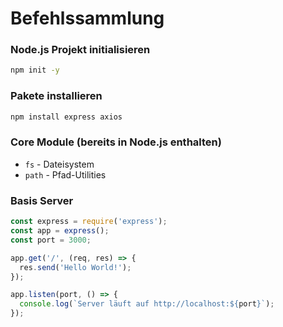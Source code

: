 # Befehlssammlung

### Node.js Projekt initialisieren
```bash
npm init -y
```

### Pakete installieren
```bash
npm install express axios
```

### Core Module (bereits in Node.js enthalten)
- `fs` - Dateisystem
- `path` - Pfad-Utilities

### Basis Server
```javascript
const express = require('express');
const app = express();
const port = 3000;

app.get('/', (req, res) => {
  res.send('Hello World!');
});

app.listen(port, () => {
  console.log(`Server läuft auf http://localhost:${port}`);
});
```